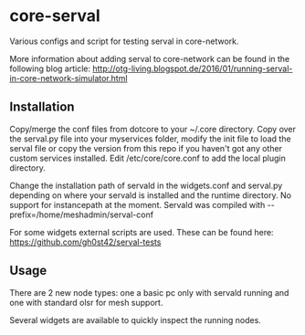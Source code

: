 # core-serval
Various configs and script for testing serval in core-network.

More information about adding serval to core-network can be found in the following blog article: http://otg-living.blogspot.de/2016/01/running-serval-in-core-network-simulator.html

## Installation
Copy/merge the conf files from dotcore to your ~/.core directory. Copy over the serval.py file into your myservices folder, modify the init file to load the serval file or copy the version from this repo if you haven't got any other custom services installed. Edit /etc/core/core.conf to add the local plugin directory.

Change the installation path of servald in the widgets.conf and serval.py depending on where your servald is installed and the runtime directory. No support for instancepath at the moment. Servald was compiled with --prefix=/home/meshadmin/serval-conf

For some widgets external scripts are used. These can be found here: https://github.com/gh0st42/serval-tests

## Usage
There are 2 new node types: one a basic pc only with servald running and one with standard olsr for mesh support.

Several widgets are available to quickly inspect the running nodes.
